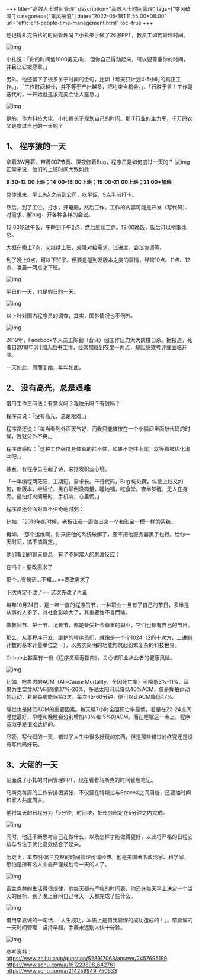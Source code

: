 +++
title="高效人士时间管理"
description="高效人士时间管理"
tags=["乘风破浪"]
categories=["乘风破浪"]
date="2022-05-18T11:55:00+08:00" 
url="efficient-people-time-management.html"
toc=true
+++

还记得扎克伯格的时间管理吗？小扎亲手做了26张PPT，教员工如何管理时间。

![img](https://static.gzcx.net/figure_bed/20220518135655.jpeg-94rg002)

小扎说：「你的时间值1000美元/时，但你自己得动起来，所以要尊重你的时间，并且让它被尊重。」

另外，他还留下了很多关于时间的金句，比如「每天只计划4-5小时的真正工作。」、「工作时间越长，并不等于产出越多，把约束当机会。」、「行胜于言！工作是迭代的，一开始就追求完美会让人窒息。」

![img](https://static.gzcx.net/figure_bed/20220518135700.jpeg-94rg002)

是的，作为科技大佬，小扎擅长于规划自己的时间。那IT行业的主力军，千万码农又是度过自己的一天呢？

## 1、 程序猿的一天

拿着3W月薪、带着007节奏、深夜修着Bug，程序员是如何度过一天的？
![img](https://static.gzcx.net/figure_bed/20220518135707.jpeg-94rg002)
正常来说，他们的上班时间大致如此：

**9:30-12:00上班；14:00-18:00上班；19:00-21:00上班；21:00+加班**

具体说来，早上9点之前到公司，吃早饭，9点半前打卡。

然后，到了工位，打水，开电脑，然后工作。工作的内容可能是开发（写代码）、对需求、解bug、开各种各样的会议。

12:00吃过午饭，午睡到下午2点，然后继续工作。18:00晚饭，饭后可以稍事休息。

大概在晚上7点，又继续上班，处理对接需求、过进度、会议协调等。


到了晚上9点，可以下班了。但要是碰到发版本之类的事情，经常10点、11点、12点、凌晨一两点才下班。

![img](https://static.gzcx.net/figure_bed/20220518135710.jpeg-94rg002)



平日的一天，也是假日的一天。

![img](https://static.gzcx.net/figure_bed/20220518135714.jpeg-94rg002)

以上针对国内程序员的调查，其实，国外情况也不例外。


![img](https://static.gzcx.net/figure_bed/20220518135716.jpeg-94rg002)

2019年，Facebook华人员工陈勤（音译）因工作压力太大跳楼自杀。据报道，死者自2018年3月加入脸书工作，经常加班到夜里一两点，却因绩效考评或面临开除。

一天如此，周而复始，年年如此。

## 2、 没有高光，总是艰难

借用工作三问法：有意义吗？我快乐吗？有钱吗？

程序员说：「没有高光，总是艰难。」


程序员还说：「每当看到外面天气好，而我只能被按在一个小隔间里面敲代码的时候，我就分外不爽。」


程序员感叹：「这种工作强度身体真的扛不住，如果不能往上爬，就等着被优化淘汰吧。」

甚至，有程序员写起了诗，来抒发职业心境。


「十年编程两茫茫，工期短，需求长。千行代码，Bug 何处藏。纵使上线又如何，新版本，继续忙。黑白颠倒没商量，睡地铺，吃食堂。夜半梦醒，无人在身旁。最怕灯火阑珊时，手机响，心里慌。」

程序员还会面对着不少奇葩时刻：

比如，「2013年的时候，老板让我一周做出来一个和淘宝一模一样的系统。」


再如，「那个运维啊，你来把他的系统破解了，要不把他服务器黑了也行。给你一天时间，搞不搞得定。」


他们看到的聊天信息，有了不同常人的刺激反应：


在吗？= 要改需求了


那个…有句话…不知… ==要改需求了


下次肯定不改了== 这次先改了再说

每年10月24日，是一年一度的程序员节，一种职业一旦有了自己的节日，多半是从事的人多了，对社会影响大了，其重要性不言而喻。

像教师节、护士节、记者节，都是备受社会尊重的职业，它们也都有自己的节日。


那么，从事程序开发、维护的程序员们，就像是一个个1024（2的十次方，二进制计数的基本计量单位之一），以务实简明的功能构筑起纷繁复杂的科技世界。

Github上甚至有一份《程序员延寿指南》，关心该职业从业者的健康风险。

![img](https://static.gzcx.net/figure_bed/20220518135721.jpeg-94rg002)

比如，吃白肉的ACM（All-Cause Mortality，全因死亡率）可降低3%-11%，蔬果为主饮食ACM可降低17%-26%，多晒太阳可以降低40%ACM，仅是挥拍运动的运动，若是每周能保持3次，每次45-60分钟，便可以让ACM降低47%。

睡觉也是降低ACM的重要因素。每天睡7小时全因死亡率最低，若是在22-24点间睡觉最好，早睡和晚睡会分别增加43%和15%的ACM。而在睡眠这一点上，程序员似乎是很难达标的。

尽管，写代码的一天，错过了人生中很多好玩的东西，但是那些错过的终究还是没有写代码好玩。

## 3、大佬的一天

前面说了小扎的时间管理PPT，现在看看马斯克的时间管理笔记。


马斯克每周的工作安排很紧张，不仅要在特斯拉与SpaceX之间周旋，还要抽时间和家人共度周末。


他将每天的日程分为「5分钟」时间块，把任务限定在5分钟之内完成。


![img](https://static.gzcx.net/figure_bed/20220518135728.jpeg-94rg002)



同时，他还不断思考自己在做什么，以及怎样才能做得更好，以此将严格的日程安排与专注于优化高效结合了起来。


历史上，本杰明·富兰克林的时间管理可谓经典。他是美国著名政治家、科学家，恐怕是所有名人中最严谨规划每一天的人了。

![img](https://static.gzcx.net/figure_bed/20220518135731.jpeg-94rg002)

富兰克林的生活得很规律，他每天都有严格的时间表，他还在每天早上决定一个当天的目标，到了晚上会问自己今天一天都完成了些什么。

![img](https://static.gzcx.net/figure_bed/20220518135734.jpeg-94rg002)

借用李嘉诚的一句话，「人生成功，本质上是自我管理的成功造成的！」。李嘉诚的一天时间管理：坚持早起，手表永远别人快十分钟。

![img](https://static.gzcx.net/figure_bed/20220518135738.jpeg-94rg002)

参考资料：
https://www.zhihu.com/question/528917068/answer/2457695199
https://www.sohu.com/a/161223898_642761
https://www.sohu.com/a/214259949_750633